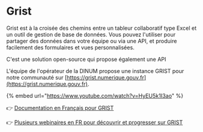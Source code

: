# Grist

Grist est à la croisée des chemins entre un tableur collaboratif type Excel et un outil de gestion de base de données. Vous pouvez l'utiliser pour partager des données dans votre équipe ou via une API, et produire facilement des formulaires et vues personnalisées.

C'est une solution open-source qui propose également une API

L'équipe de l'opérateur de la DINUM propose une instance GRIST pour notre communauté sur [https://grist.numerique.gouv.fr](https://grist.numerique.gouv.fr).

{% embed url="https://www.youtube.com/watch?v=HyEU5k1I3ao" %}

👉 [Documentation en Français pour GRIST](https://support.getgrist.com/fr/)

👉 [Plusieurs webinaires en FR pour découvrir et progresser sur GRIST](https://tube.numerique.gouv.fr/c/grist/videos?s=1)
